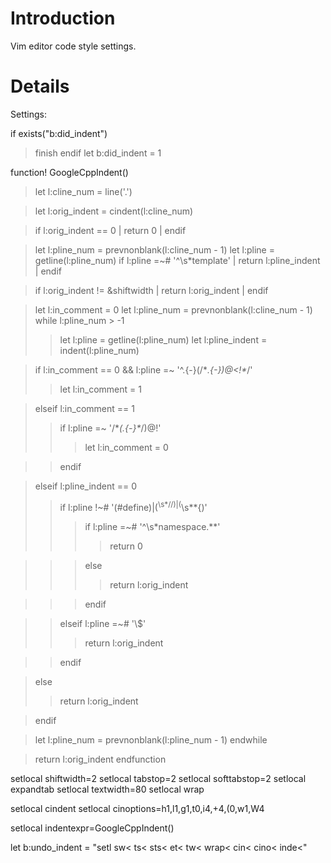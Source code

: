# Introduction #

Vim editor code style settings.


# Details #

Settings:

if exists("b:did\_indent")
> finish
endif
let b:did\_indent = 1


function! GoogleCppIndent()
> let l:cline\_num = line('.')

> let l:orig\_indent = cindent(l:cline\_num)

> if l:orig\_indent == 0 | return 0 | endif

> let l:pline\_num = prevnonblank(l:cline\_num - 1)
> let l:pline = getline(l:pline\_num)
> if l:pline =~# '^\s\*template' | return l:pline\_indent | endif

> if l:orig\_indent != &shiftwidth | return l:orig\_indent | endif

> let l:in\_comment = 0
> let l:pline\_num = prevnonblank(l:cline\_num - 1)
> while l:pline\_num > -1
> > let l:pline = getline(l:pline\_num)
> > let l:pline\_indent = indent(l:pline\_num)


> if l:in\_comment == 0 && l:pline =~ '^.\{-}\(/\**.\{-}\)\@<!\**/'
> > let l:in\_comment = 1

> elseif l:in\_comment == 1
> > if l:pline =~ '/\**\(.\{-}\**/\)\@!'
> > > let l:in\_comment = 0

> > endif

> elseif l:pline\_indent == 0
> > if l:pline !~# '\(#define\)\|\(<sup>\s*//\)\|\(</sup>\s**{\)'
> > > if l:pline =~# '^\s\*namespace.**'
> > > > return 0

> > > else
> > > > return l:orig\_indent

> > > endif

> > elseif l:pline =~# '\\$'
> > > return l:orig\_indent

> > endif

> else
> > return l:orig\_indent

> endif

> let l:pline\_num = prevnonblank(l:pline\_num - 1)
> endwhile

> return l:orig\_indent
endfunction

setlocal shiftwidth=2
setlocal tabstop=2
setlocal softtabstop=2
setlocal expandtab
setlocal textwidth=80
setlocal wrap

setlocal cindent
setlocal cinoptions=h1,l1,g1,t0,i4,+4,(0,w1,W4

setlocal indentexpr=GoogleCppIndent()

let b:undo\_indent = "setl sw< ts< sts< et< tw< wrap< cin< cino< inde<"